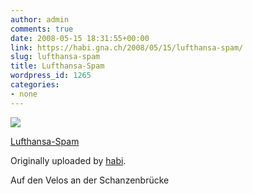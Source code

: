 ```yaml
---
author: admin
comments: true
date: 2008-05-15 18:31:55+00:00
link: https://habi.gna.ch/2008/05/15/lufthansa-spam/
slug: lufthansa-spam
title: Lufthansa-Spam
wordpress_id: 1265
categories:
- none
---
```



 [![](http://farm4.static.flickr.com/3181/2495450612_8c659b1c65_m.jpg)](http://www.flickr.com/photos/habi/2495450612/)
   

 
  [Lufthansa-Spam](http://www.flickr.com/photos/habi/2495450612/)
    

  Originally uploaded by [habi](http://www.flickr.com/people/habi/).
 



Auf den Velos an der Schanzenbrücke
  

